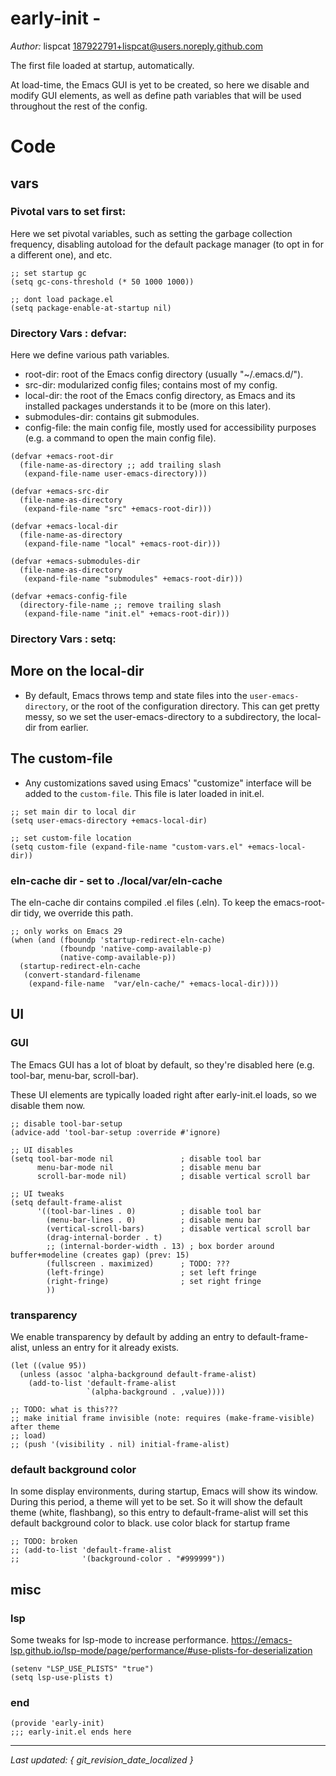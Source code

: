 # early-init - 

*Author:* lispcat <187922791+lispcat@users.noreply.github.com><br>

The first file loaded at startup, automatically.

At load-time, the Emacs GUI is yet to be created, so here we disable and
modify GUI elements, as well as define path variables that will be used
throughout the rest of the config.

# Code

## vars

### Pivotal vars to set first:

Here we set pivotal variables, such as setting the garbage collection
frequency, disabling autoload for the default package manager (to opt in for
a different one), and etc.

```emacs-lisp
;; set startup gc
(setq gc-cons-threshold (* 50 1000 1000))

;; dont load package.el
(setq package-enable-at-startup nil)

```

### Directory Vars : defvar:

Here we define various path variables.

- root-dir: root of the Emacs config directory (usually "~/.emacs.d/").
- src-dir: modularized config files; contains most of my config.
- local-dir: the root of the Emacs config directory, as Emacs and its
  installed packages understands it to be (more on this later).
- submodules-dir: contains git submodules.
- config-file: the main config file, mostly used for accessibility purposes
  (e.g. a command to open the main config file).

```emacs-lisp
(defvar +emacs-root-dir
  (file-name-as-directory ;; add trailing slash
   (expand-file-name user-emacs-directory)))

(defvar +emacs-src-dir
  (file-name-as-directory
   (expand-file-name "src" +emacs-root-dir)))

(defvar +emacs-local-dir
  (file-name-as-directory
   (expand-file-name "local" +emacs-root-dir)))

(defvar +emacs-submodules-dir
  (file-name-as-directory
   (expand-file-name "submodules" +emacs-root-dir)))

(defvar +emacs-config-file
  (directory-file-name ;; remove trailing slash
   (expand-file-name "init.el" +emacs-root-dir)))

```

### Directory Vars : setq:

## More on the local-dir

- By default, Emacs throws temp and state files into
  the `user-emacs-directory`, or the root of the configuration directory.
  This can get pretty messy, so we set the user-emacs-directory to a
  subdirectory, the local-dir from earlier.

## The custom-file

- Any customizations saved using Emacs' "customize" interface will be added
  to the `custom-file`. This file is later loaded in init.el.

```emacs-lisp
;; set main dir to local dir
(setq user-emacs-directory +emacs-local-dir)

;; set custom-file location
(setq custom-file (expand-file-name "custom-vars.el" +emacs-local-dir))

```

### eln-cache dir - set to ./local/var/eln-cache

The eln-cache dir contains compiled .el files (.eln).
To keep the emacs-root-dir tidy, we override this path.

```emacs-lisp
;; only works on Emacs 29
(when (and (fboundp 'startup-redirect-eln-cache)
           (fboundp 'native-comp-available-p)
           (native-comp-available-p))
  (startup-redirect-eln-cache
   (convert-standard-filename
    (expand-file-name  "var/eln-cache/" +emacs-local-dir))))

```

## UI

### GUI

The Emacs GUI has a lot of bloat by default, so they're disabled here (e.g.
tool-bar, menu-bar, scroll-bar).

These UI elements are typically loaded right after early-init.el loads, so
we disable them now.

```emacs-lisp
;; disable tool-bar-setup
(advice-add 'tool-bar-setup :override #'ignore)

;; UI disables
(setq tool-bar-mode nil               ; disable tool bar
      menu-bar-mode nil               ; disable menu bar
      scroll-bar-mode nil)            ; disable vertical scroll bar

;; UI tweaks
(setq default-frame-alist
      '((tool-bar-lines . 0)          ; disable tool bar
        (menu-bar-lines . 0)          ; disable menu bar
        (vertical-scroll-bars)        ; disable vertical scroll bar
        (drag-internal-border . t)
        ;; (internal-border-width . 13) ; box border around buffer+modeline (creates gap) (prev: 15)
        (fullscreen . maximized)      ; TODO: ???
        (left-fringe)                 ; set left fringe
        (right-fringe)                ; set right fringe
        ))

```

### transparency

We enable transparency by default by adding an entry to default-frame-alist,
unless an entry for it already exists.

```emacs-lisp
(let ((value 95))
  (unless (assoc 'alpha-background default-frame-alist)
    (add-to-list 'default-frame-alist
                 `(alpha-background . ,value))))

;; TODO: what is this???
;; make initial frame invisible (note: requires (make-frame-visible) after theme
;; load)
;; (push '(visibility . nil) initial-frame-alist)

```

### default background color

In some display environments, during startup, Emacs will show its window.
During this period, a theme will yet to be set. So it will show the default
theme (white, flashbang), so this entry to default-frame-alist will set this
default background color to black.
use color black for startup frame

```emacs-lisp
;; TODO: broken
;; (add-to-list 'default-frame-alist
;;              '(background-color . "#999999"))

```

## misc

### lsp

Some tweaks for lsp-mode to increase performance.
<https://emacs-lsp.github.io/lsp-mode/page/performance/#use-plists-for-deserialization>

```emacs-lisp
(setenv "LSP_USE_PLISTS" "true")
(setq lsp-use-plists t)

```

### end

```emacs-lisp
(provide 'early-init)
;;; early-init.el ends here
```



---

*Last updated: { git_revision_date_localized }*
